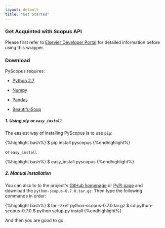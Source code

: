 ```yaml
---
layout: default
title: "Get Started"
---
```


### Get Acquinted with Scopus API

Please first refer to [Elsevier Developer Portal](http://dev.elsevier.com/index.html) for detailed information before using this wrapper.

### Download

PyScopus requires:

+ [Python 2.7](https://www.python.org/download/releases/2.7/)

+ [Numpy](http://www.numpy.org/)

+ [Pandas](http://pandas.pydata.org/)

+ [BeautifulSoup](http://www.crummy.com/software/BeautifulSoup/)

##### 1. Using `pip` or `easy_install`

The easiest way of installing PyScopus is to use `pip`:

{%highlight bash%}
$ pip install pyscopus
{%endhighlight%}

 or `easy_install`

{%highlight bash%}
$ easy_install pyscopus
{%endhighlight%}

##### 2. Manual installation

You can also to to the project's <a href="https://github.com/zhiyzuo/python-scopus" target="_blank">GitHub homepage</a> or <a href="https://pypi.python.org/pypi/python-scopus/" target="_blank">PyPI page</a> and download the `python-scopus-0.7.0.tar.gz`. Then type the following commands in order:

{%highlight bash%}
$ tar -zxvf python-scopus-0.7.0.tar.gz 
$ cd python-scopus-0.7.0
$ python setup.py install
{%endhighlight%}

And then you are good to go.

